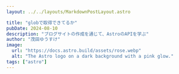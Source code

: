 ```yaml
---
layout: ../../layouts/MarkdownPostLayout.astro

title: "globで取得できてるか"
pubDate: 2024-08-10
description: "ブログサイトの作成を通じて、AstroのAPIを学ぶ"
author: "茂田ゆうすけ"
image:
  url: "https://docs.astro.build/assets/rose.webp"
  alt: "The Astro logo on a dark background with a pink glow."
tags: ["astro"]
---
```


##
